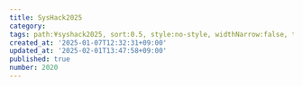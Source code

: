 ```yaml
---
title: SysHack2025
category:
tags: path:¥syshack2025, sort:0.5, style:no-style, widthNarrow:false, title:false
created_at: '2025-01-07T12:32:31+09:00'
updated_at: '2025-02-01T13:47:58+09:00'
published: true
number: 2020
---
```

